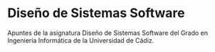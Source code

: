 # Diseño de Sistemas Software

Apuntes de la asignatura Diseño de Sistemas Software del Grado en Ingeniería Informática de la Universidad de Cádiz.
